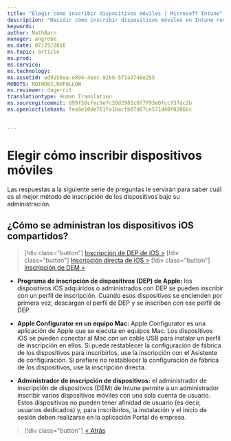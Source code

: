 ```yaml
---
title: "Elegir cómo inscribir dispositivos móviles | Microsoft Intune"
description: "Decidir cómo inscribir dispositivos móviles en Intune respondiendo a unas preguntas sencillas"
keywords: 
author: NathBarn
manager: angrobe
ms.date: 07/25/2016
ms.topic: article
ms.prod: 
ms.service: 
ms.technology: 
ms.assetid: ed9250aa-e894-4eac-92b8-5f1a3748e255
ROBOTS: NOINDEX,NOFOLLOW
ms.reviewer: dagerrit
translationtype: Human Translation
ms.sourcegitcommit: 899f50cfec9e7c20d2981c077f93e0fccf37dc2b
ms.openlocfilehash: fea9e10de761fa1bacfb87d07ce571d40f8286bc


---
```

# Elegir cómo inscribir dispositivos móviles

Las respuestas a la siguiente serie de preguntas le servirán para saber cuál es el mejor método de inscripción de los dispositivos bajo su administración.


## **¿Cómo se administran los dispositivos iOS compartidos?**

  > [!div class="button"]
  [Inscripción de DEP de iOS >](/intune/deploy-use/ios-device-enrollment-program-in-microsoft-intune)
  > [!div class="button"]
  [Inscripción directa de iOS >](/intune/deploy-use/ios-direct-enrollment-in-microsoft-intune)
  > [!div class="button"]
  [Inscripción de DEM >](/intune/deploy-use/enroll-corporate-owned-devices-with-the-device-enrollment-manager-in-microsoft-intune)

  - **Programa de inscripción de dispositivos (DEP) de Apple:** los dispositivos iOS adquiridos o administrados con DEP se pueden inscribir con un perfil de inscripción. Cuando esos dispositivos se encienden por primera vez, descargan el perfil de DEP y se inscriben con ese perfil de DEP.

  - **Apple Configurator en un equipo Mac:** Apple Configurator es una aplicación de Apple que se ejecuta en equipos Mac. Los dispositivos iOS se pueden conectar al Mac con un cable USB para instalar un perfil de inscripción en ellos. Si puede restablecer la configuración de fábrica de los dispositivos para inscribirlos, use la inscripción con el Asistente de configuración. Si prefiere no restablecer la configuración de fábrica de los dispositivos, use la inscripción directa.

  - **Administrador de inscripción de dispositivos:** el administrador de inscripción de dispositivos (DEM) de Intune permite a un administrador inscribir varios dispositivos móviles con una sola cuenta de usuario. Estos dispositivos no pueden tener afinidad de usuario (es decir, usuarios dedicados) y, para inscribirlos, la instalación y el inicio de sesión deben realizarse en la aplicación Portal de empresa.

  > [!div class="button"]
  [< Atrás](choose-how-to-enroll-devices3.md)



<!--HONumber=Sep16_HO2-->


